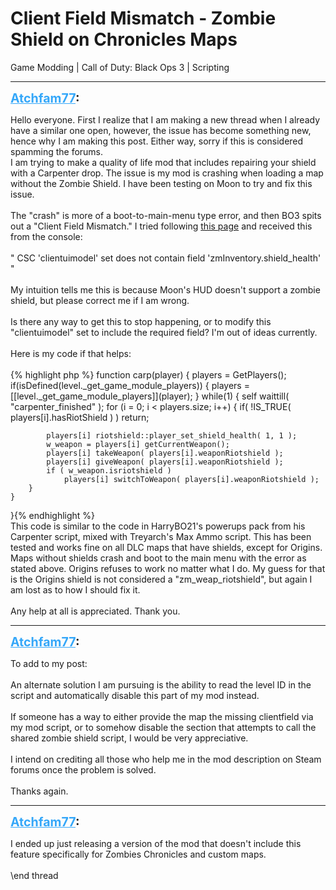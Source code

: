 # Client Field Mismatch - Zombie Shield on Chronicles Maps
Game Modding | Call of Duty: Black Ops 3 | Scripting

---
<strong style="font-size: 1.4em;"><span style="text-decoration: underline;text-decoration-color: #34a7f9;"><span style="color:#34a7f9;">Atchfam77</span></span>:</strong>

<p>Hello everyone. First I realize that I am making a new thread when I already have a similar one open, however, the issue has become something new, hence why I am making this post. Either way, sorry if this is considered spamming the forums.<br />I am trying to make a quality of life mod that includes repairing your shield with a Carpenter drop. The issue is my mod is crashing when loading a map without the Zombie Shield. I have been testing on Moon to try and fix this issue.<br /><br />The &quot;crash&quot; is more of a boot-to-main-menu type error, and then BO3 spits out a &quot;Client Field Mismatch.&quot; I tried following <a href="https://wiki.ardivee.com/article/clientfield-mismatch/">this page</a> and received this from the console:<br /><br />&quot; CSC &#39;clientuimodel&#39; set does not contain field &#39;zmInventory.shield_health&#39; &quot;<br /><br />My intuition tells me this is because Moon&#39;s HUD doesn&#39;t support a zombie shield, but please correct me if I am wrong.<br /><br />Is there any way to get this to stop happening, or to modify this &quot;clientuimodel&quot; set to include the required field? I&#39;m out of ideas currently.<br /><br />Here is my code if that helps:<br /><br />{% highlight php %}
function carp(player)
{
    players = GetPlayers();
    if(isDefined(level._get_game_module_players))
    {
        players = [[level._get_game_module_players]](player);
    }
    while(1)
    {
        self waittill( "carpenter_finished" );
        for (i = 0; i &lt; players.size; i++)
        {
            if( !IS_TRUE( players[i].hasRiotShield ) )
                return;
          
            players[i] riotshield::player_set_shield_health( 1, 1 );
            w_weapon = players[i] getCurrentWeapon();
            players[i] takeWeapon( players[i].weaponRiotshield );
            players[i] giveWeapon( players[i].weaponRiotshield );
            if ( w_weapon.isriotshield )
                players[i] switchToWeapon( players[i].weaponRiotshield );
        }
    }
    
}{% endhighlight %}
<br />This code is similar to the code in HarryBO21&#39;s powerups pack from his Carpenter script, mixed with Treyarch&#39;s Max Ammo script. This has been tested and works fine on all DLC maps that have shields, except for Origins. Maps without shields crash and boot to the main menu with the error as stated above. Origins refuses to work no matter what I do. My guess for that is the Origins shield is not considered a &quot;zm_weap_riotshield&quot;, but again I am lost as to how I should fix it.<br /><br />Any help at all is appreciated. Thank you.</p>

---
<strong style="font-size: 1.4em;"><span style="text-decoration: underline;text-decoration-color: #34a7f9;"><span style="color:#34a7f9;">Atchfam77</span></span>:</strong>

<p>To add to my post:<br /><br />An alternate solution I am pursuing is the ability to read the level ID in the script and automatically disable this part of my mod instead.<br /><br />If someone has a way to either provide the map the missing clientfield via my mod script, or to somehow disable the section that attempts to call the shared zombie shield script, I would be very appreciative.<br /><br />I intend on crediting all those who help me in the mod description on Steam forums once the problem is solved.<br /><br />Thanks again.</p>

---
<strong style="font-size: 1.4em;"><span style="text-decoration: underline;text-decoration-color: #34a7f9;"><span style="color:#34a7f9;">Atchfam77</span></span>:</strong>

<p>I ended up just releasing a version of the mod that doesn&#39;t include this feature specifically for Zombies Chronicles and custom maps.<br /><br />\end thread</p>
